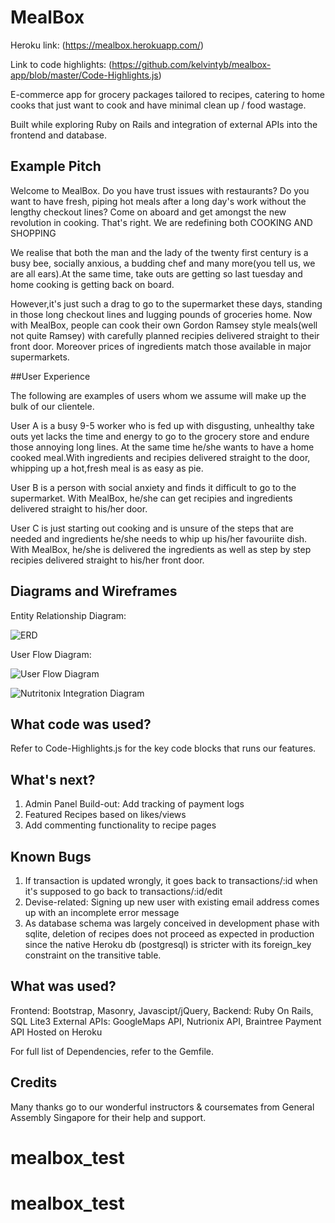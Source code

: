 # MealBox
Heroku link: (https://mealbox.herokuapp.com/)

Link to code highlights: (https://github.com/kelvintyb/mealbox-app/blob/master/Code-Highlights.js)

E-commerce app for grocery packages tailored to recipes, catering to home cooks that just want to cook and have minimal clean up / food wastage.

Built while exploring Ruby on Rails and integration of external APIs into the frontend and database.

## Example Pitch

Welcome to MealBox. Do you have trust issues with restaurants? Do you want to have fresh, piping hot meals after a long day's work without the lengthy checkout lines?
Come on aboard and get amongst the new revolution in cooking. That's right. We are redefining both COOKING AND SHOPPING

We realise that both the man and the lady of the twenty first century is a busy bee, socially anxious, a budding chef and many more(you tell us, we are all ears).At the same time, take outs are getting so last tuesday and home cooking is getting back on board.

However,it's just such a drag to go to the supermarket these days, standing in those long checkout lines and lugging pounds of groceries home. Now with MealBox, people  can cook their own Gordon Ramsey style meals(well not quite Ramsey) with carefully planned recipies delivered straight to their front door. Moreover prices of ingredients match those available in major supermarkets.

##User Experience

The following are examples of users whom we assume will make up the bulk of our clientele.

User A is a busy 9-5 worker who is fed up with disgusting, unhealthy take outs yet lacks the time and energy to go to the grocery store and endure those annoying long lines. At the same time he/she wants to have a home cooked meal.With ingredients and recipies delivered straight to the door, whipping up a hot,fresh meal is as easy as pie.

User B is a person with social anxiety and finds it difficult to go to the supermarket. With MealBox, he/she can get recipies and ingredients delivered straight to his/her door.

User C is just starting out cooking and is unsure of the steps that are needed and ingredients he/she needs to whip up his/her favouriite dish. With MealBox, he/she is delivered the ingredients as well as step by step recipies delivered straight to his/her front door.

## Diagrams and Wireframes

Entity Relationship Diagram:

![ERD](https://github.com/kelvintyb/mealbox-app/blob/master/wdi6_presentation/ERD.jpg)

User Flow Diagram:

![User Flow Diagram](https://github.com/kelvintyb/mealbox-app/blob/master/wdi6_presentation/user_flow_diagram.jpg)

![Nutritonix Integration Diagram](https://github.com/kelvintyb/mealbox-app/blob/master/wdi6_presentation/nutritonix_api_integration.jpg)

## What code was used?

Refer to Code-Highlights.js for the key code blocks that runs our features.

## What's next?
1. Admin Panel Build-out: Add tracking of payment logs
2. Featured Recipes based on likes/views
3. Add commenting functionality to recipe pages

## Known Bugs
1. If transaction is updated wrongly, it goes back to transactions/:id when it's supposed to go back to transactions/:id/edit
2. Devise-related: Signing up new user with existing email address comes up with an incomplete error message
3. As database schema was largely conceived in development phase with sqlite, deletion of recipes does not proceed as expected in production since the native Heroku db (postgresql) is stricter with its foreign_key constraint on the transitive table.

## What was used?

Frontend: Bootstrap, Masonry, Javascipt/jQuery,
Backend: Ruby On Rails, SQL Lite3
External APIs: GoogleMaps API, Nutrionix API, Braintree Payment API
Hosted on Heroku

For full list of Dependencies, refer to the Gemfile.

## Credits

Many thanks go to our wonderful instructors & coursemates from General Assembly Singapore for their help and support.  
# mealbox_test
# mealbox_test
